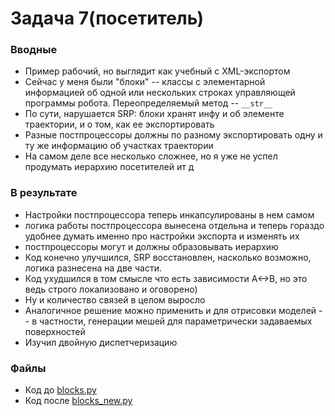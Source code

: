 # Задача 7(посетитель)
### Вводные
- Пример рабочий, но выглядит как учебный с XML-экспортом
- Сейчас у меня были "блоки" -- классы с элементарной информацией об одной или нескольких строках управляющей программы робота. Переопределяемый метод -- `__str__`
- По сути, нарушается SRP: блоки хранят инфу и об элементе траектории, и о том, как ее экспортировать
- Разные постпроцессоры должны по разному экспортировать одну и ту же информацию об участках траектории
- На самом деле все несколько сложнее, но я уже не успел продумать иерархию посетителей ит д

### В результате
- Настройки постпроцессора теперь инкапсулированы в нем самом
- логика работы постпроцессора вынесена отдельна и теперь гораздо удобнее думать именно про настройки экспорта и изменять их
- постпроцессоры могут и должны образовывать иерархию
- Код конечно улучшился, SRP восстановлен, насколько возможно, логика разнесена на две части.
- Код ухудшился в том смысле что есть зависимости  A<->B, но это ведь строго локализовано и оговорено)
- Ну и количество связей в целом выросло
- Аналогичное решение можно применить и для отрисовки моделей -- в частности, генерации мешей для параметрически задаваемых поверхностей
- Изучил двойную диспетчеризацию

### Файлы
- Код до [blocks.py](blocks.py)
- Код после [blocks_new.py](blocks_new.py)
